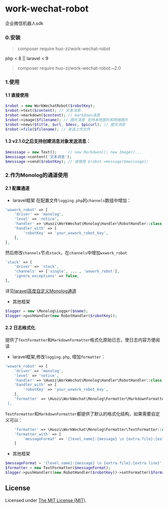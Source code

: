 # work-wechat-robot

企业微信机器人sdk

### 0.安装
>composer require huo-zi/work-wechat-robot

php < 8 || laravel < 9
>composer require huo-zi/work-wechat-robot:~2.0


### 1.使用
#### 1.1 直接使用

```php
$robot = new WorkWechatRobot($robotKey);
$robot->text($content); // 文本消息
$robot->markdown($content); // markdown消息
$robot->image($filename); // 图片消息 支持本地图片和网络图片
$robot->news($title, $url, $desc, $picurl); // 图文消息
$robot->file($filename); // 发送上传文件
```

#### 1.2 v2.1.0之后支持创建消息对象发送消息：
```php
$messsage = new Text();     // new Markdwon(); new Image()...
$messsage->content('文本消息');
$messsage->send($robotKey); // 或使用 $robot->message($messsage);
```

### 2.作为Monolog的通道使用
#### 2.1 配置通道
* laravel框架
在配置文件`logging.php`的`channels`数组中增加：

```php
'wxwork_robot' => [  
    'driver' => 'monolog',  
    'level' => 'notice',  
    'handler' => \Huozi\WorkWechat\Monolog\Handler\RobotHandler::class,  
    'handler_with' => [  
        'robotKey' => 'your_wxwork_robot_key',  
    ],  
],
```
 
然后修改`channels`节点`stack`，在`channels`中增加`wxwork_robot`

```php
'stack' => [
    'driver' => 'stack',
    'channels' => ['single', ... , 'wxwork_robot'],
    'ignore_exceptions' => false,
],
```

详见[laravel高度自定义Monolog通道](https://learnku.com/docs/laravel/8.x/logging/9376#advanced-monolog-channel-customization)
* 其他框架

```php
$logger = new \Monolog\Logger($name);
$logger->pushHandler(new RobotHandler($robotKey));
```

#### 2.2 日志格式化
提供了`TextFormatter`和`MarkdownFormatter`格式化原始日志，使日志内容方便阅读
* laravel框架,修改`logging.php`, 增加`formatter`：

```php
'wxwork_robot' => [
    'driver' => 'monolog',
    'level' => 'notice',
    'handler' => \Huozi\WorkWechat\Monolog\Handler\RobotHandler::class,
    'handler_with' => [
        'robotKey' => 'your_wxwork_robot_key',
    ],
    'formatter' => \Huozi\WorkWechat\Monolog\Formatter\MarkdownFormatter::class,```
 ],
 ```

`TextFormatter`和`MarkdownFormatter`都提供了默认的格式化结构，如果需要自定义可以：

```php
    'formatter' => \Huozi\WorkWechat\Monolog\Formatter\TextFormatter::class,
    'formatter_with' => [
        'messageFormat' => '{level_name}:{message} \n {extra.file}:{extra.line}'</b>
    ]
```

* 其他框架

```php
$messageFormat = '{level_name}:{message} \n {extra.file}:{extra.line}';
$formatter = new TextFormatter($messageFormat);
$logger->pushHandler((new RobotHandler($robotKey))->setFormatter($formatter));
```

License
------------
Licensed under [The MIT License (MIT)](LICENSE).
